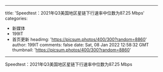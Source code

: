 
---
title: 'Speedtest：2021年Q3美国地区星链下行速率中位数为87.25 Mbps'
categories: 
 - 新媒体
 - 199IT
 - 首页更新
headimg: 'https://picsum.photos/400/300?random=8860'
author: 199IT
comments: false
date: Sat, 08 Jan 2022 12:58:32 GMT
thumbnail: 'https://picsum.photos/400/300?random=8860'
---

<div>   
Speedtest：2021年Q3美国地区星链下行速率中位数为87.25 Mbps  
</div>
            